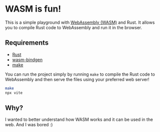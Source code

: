 # WASM is fun!

This is a simple playground with [WebAssembly (WASM)](https://webassembly.org) and Rust. It allows you to compile Rust code to WebAssembly and run it in the browser.

## Requirements

- [Rust](https://www.rust-lang.org/tools/install)
- [wasm-bindgen](https://rustwasm.github.io/docs/wasm-bindgen/)
- [make](https://www.gnu.org/software/make/)

You can run the project simply by running `make` to compile the Rust code to WebAssembly and then serve the files using your preferred web server!

```bash
make
npx vite
```

## Why?

I wanted to better understand how WASM works and it can be used in the web. And I was bored :)

